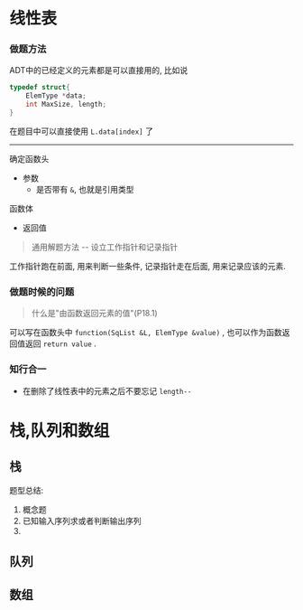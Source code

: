 # 线性表

### 做题方法

ADT中的已经定义的元素都是可以直接用的, 比如说

```c
typedef struct{
	ElemType *data;
	int MaxSize, length;
}
```

在题目中可以直接使用 `L.data[index]` 了

---

确定函数头
- 参数
	- 是否带有 `&`, 也就是引用类型

函数体
- 返回值

> 通用解题方法 -- 设立工作指针和记录指针

工作指针跑在前面, 用来判断一些条件, 记录指针走在后面, 用来记录应该的元素.


### 做题时候的问题

> 什么是"由函数返回元素的值"(P18.1)

可以写在函数头中 `function(SqList &L, ElemType &value)` , 也可以作为函数返回值返回 `return value` .

### 知行合一

- 在删除了线性表中的元素之后不要忘记 `length--`

# 栈,队列和数组

## 栈

题型总结: 
1. 概念题
2. 已知输入序列求或者判断输出序列
3. 



## 队列


## 数组


